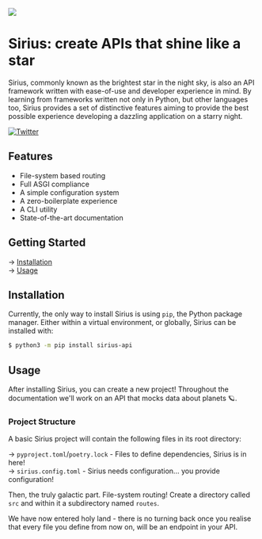 ![](https://cdn.vivaanverma.com/02824232-1DCB-465D-9D73-67D80F829601.jpeg)

# Sirius: create APIs that shine like a star

Sirius, commonly known as the brightest star in the night sky, is also an
API framework written with ease-of-use and developer experience in mind.
By learning from frameworks written not only in Python, but other languages
too, Sirius provides a set of distinctive features aiming to provide the best
possible experience developing a dazzling application on a starry night.

[![Twitter](https://img.shields.io/twitter/follow/siriusapi?color=%23e39ff6&logo=twitter&logoColor=white&style=for-the-badge)](https://twitter.com/siriusapi)

## Features

- File-system based routing
- Full ASGI compliance
- A simple configuration system
- A zero-boilerplate experience
- A CLI utility
- State-of-the-art documentation

## Getting Started

→ [Installation](#installation)<br/>
→ [Usage](#usage)

## Installation

Currently, the only way to install Sirius is using `pip`, the Python package manager.
Either within a virtual environment, or globally, Sirius can be installed with:

```zsh
$ python3 -m pip install sirius-api
```

## Usage

After installing Sirius, you can create a new project! Throughout the documentation we'll
work on an API that mocks data about planets 🪐.

### Project Structure

A basic Sirius project will contain the following files in its root directory:

→ `pyproject.toml`/`poetry.lock` - Files to define dependencies, Sirius is in here!<br/>
→ `sirius.config.toml` - Sirius needs configuration... you provide configuration!

Then, the truly galactic part. File-system routing!
Create a directory called `src` and within it a subdirectory named `routes`.

We have now entered holy land - there is no turning back once you realise that every file
you define from now on, will be an endpoint in your API.

